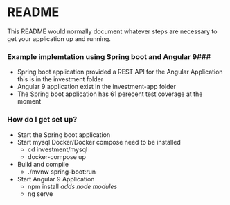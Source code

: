 # README #

This README would normally document whatever steps are necessary to get your application up and running.

### Example implemtation using Spring boot and Angular 9###

* Spring boot application provided a REST API for the Angular Application this is in the investment folder
* Angular 9 application exist in the investment-app folder
* The Spring boot application has 61 perecent test coverage at the moment


### How do I get set up? ###

* Start the Spring boot application
* Start mysql Docker/Docker compose need to be installed
  * cd investment/mysql
  * docker-compose up
* Build and compile
    * ./mvnw spring-boot:run
* Start Angular 9 Application
    * npm install   *adds node modules*
    * ng serve

